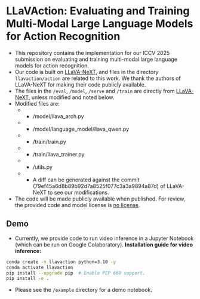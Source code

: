 # LLaVAction: Evaluating and Training Multi-Modal Large Language Models for Action Recognition


- This repository contains the implementation for our ICCV 2025 submission on evaluating and training multi-modal large language models for action recognition. 
- Our code is built on [LLaVA-NeXT](https://github.com/LLaVA-VL/LLaVA-NeXT), and files in the directory `llavaction/action` are related to this work. We thank the authors of LLaVA-NeXT for making their code publicly available.
- The files in the `/eval`, `/model`, `/serve` and `/train` are directly from [LLaVA-NeXT](https://github.com/LLaVA-VL/LLaVA-NeXT), unless modified and noted below.
- Modified files are:
  - - /model/llava_arch.py
  - - /model/language_model/llava_qwen.py
  - - /train/train.py
  - - /train/llava_trainer.py
  - - /utils.py
  - - A diff can be generated against the commit (79ef45a6d8b89b92d7a8525f077c3a3a9894a87d) of LLaVA-NeXT to see our modifications.
- The code will be made publicly available when published. For review, the provided code and model license is [no license](https://choosealicense.com/no-permission/).


## Demo 
- Currently, we provide code to run video inference in a Jupyter Notebook (which can be run on Google Colaboratory).
**Installation guide for video inference:**
```bash
conda create -n llavaction python=3.10 -y
conda activate llavaction
pip install --upgrade pip  # Enable PEP 660 support.
pip install -e .
```

- Please see the `/example` directory for a demo notebook.
